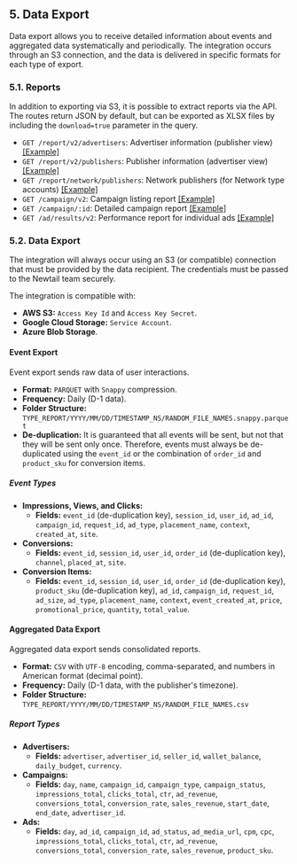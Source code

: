 ## 5. Data Export

Data export allows you to receive detailed information about events and aggregated data systematically and periodically. The integration occurs through an S3 connection, and the data is delivered in specific formats for each type of export.

### 5.1. Reports

In addition to exporting via S3, it is possible to extract reports via the API. The routes return JSON by default, but can be exported as XLSX files by including the `download=true` parameter in the query.

*  `GET /report/v2/advertisers`: Advertiser information (publisher view) [[Example]](../../examples/EXPORT_ADVERTISER_DATA.md)
*  `GET /report/v2/publishers`: Publisher information (advertiser view) [[Example]](../../examples/EXPORT_PUBLISHER_DATA.md)
*  `GET /report/network/publishers`: Network publishers (for Network type accounts) [[Example]](../../examples/EXPORT_CAMPAIGNS_LIST_DATA.md)
*  `GET /campaign/v2`: Campaign listing report [[Example]](../../examples/EXPORT_CAMPAIGNS_LIST_DATA.md)
*  `GET /campaign/:id`: Detailed campaign report [[Example]](../../examples/EXPORT_CAMPAIGN_DATA.md)
*  `GET /ad/results/v2`: Performance report for individual ads  [[Example]](../../examples/EXPORT_ADS_DATA.md)

### 5.2. Data Export

The integration will always occur using an S3 (or compatible) connection that must be provided by the data recipient. The credentials must be passed to the Newtail team securely.

The integration is compatible with:

*   **AWS S3:** `Access Key Id` and `Access Key Secret`.
*   **Google Cloud Storage:** `Service Account`.
*   **Azure Blob Storage**.

#### Event Export

Event export sends raw data of user interactions.

*   **Format:** `PARQUET` with `Snappy` compression.
*   **Frequency:** Daily (D-1 data).
*   **Folder Structure:** `TYPE_REPORT/YYYY/MM/DD/TIMESTAMP_NS/RANDOM_FILE_NAMES.snappy.parquet`
*   **De-duplication:** It is guaranteed that all events will be sent, but not that they will be sent only once. Therefore, events must always be de-duplicated using the `event_id` or the combination of `order_id` and `product_sku` for conversion items.

##### Event Types

*   **Impressions, Views, and Clicks:**
    *   **Fields:** `event_id` (de-duplication key), `session_id`, `user_id`, `ad_id`, `campaign_id`, `request_id`, `ad_type`, `placement_name`, `context`, `created_at`, `site`.
*   **Conversions:**
    *   **Fields:** `event_id`, `session_id`, `user_id`, `order_id` (de-duplication key), `channel`, `placed_at`, `site`.
*   **Conversion Items:**
    *   **Fields:** `event_id`, `session_id`, `user_id`, `order_id` (de-duplication key), `product_sku` (de-duplication key), `ad_id`, `campaign_id`, `request_id`, `ad_size`, `ad_type`, `placement_name`, `context`, `event_created_at`, `price`, `promotional_price`, `quantity`, `total_value`.

#### Aggregated Data Export

Aggregated data export sends consolidated reports.

*   **Format:** `CSV` with `UTF-8` encoding, comma-separated, and numbers in American format (decimal point).
*   **Frequency:** Daily (D-1 data, with the publisher's timezone).
*   **Folder Structure:** `TYPE_REPORT/YYYY/MM/DD/TIMESTAMP_NS/RANDOM_FILE_NAMES.csv`

##### Report Types

*   **Advertisers:**
    *   **Fields:** `advertiser`, `advertiser_id`, `seller_id`, `wallet_balance`, `daily_budget`, `currency`.
*   **Campaigns:**
    *   **Fields:** `day`, `name`, `campaign_id`, `campaign_type`, `campaign_status`, `impressions_total`, `clicks_total`, `ctr`, `ad_revenue`, `conversions_total`, `conversion_rate`, `sales_revenue`, `start_date`, `end_date`, `advertiser_id`.
*   **Ads:**
    *   **Fields:** `day`, `ad_id`, `campaign_id`, `ad_status`, `ad_media_url`, `cpm`, `cpc`, `impressions_total`, `clicks_total`, `ctr`, `ad_revenue`, `conversions_total`, `conversion_rate`, `sales_revenue`, `product_sku`.
